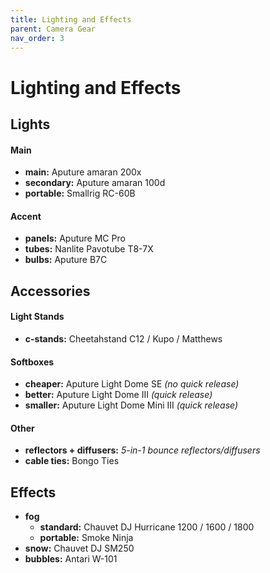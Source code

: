 ```yaml
---
title: Lighting and Effects
parent: Camera Gear
nav_order: 3
---
```

# Lighting and Effects

## Lights

#### Main

- **main:** Aputure amaran 200x
- **secondary:** Aputure amaran 100d
- **portable:** Smallrig RC-60B

#### Accent

- **panels:** Aputure MC Pro
- **tubes:** Nanlite Pavotube T8-7X
- **bulbs:** Aputure B7C

## Accessories

#### Light Stands

- **c-stands:** Cheetahstand C12 / Kupo / Matthews

#### Softboxes

- **cheaper:** Aputure Light Dome SE *(no quick release)* 
- **better:** Aputure Light Dome III *(quick release)*
- **smaller:** Aputure Light Dome Mini III *(quick release)*

#### Other

- **reflectors + diffusers:** *5-in-1 bounce reflectors/diffusers*
- **cable ties:** Bongo Ties

## Effects

- **fog** 
	- **standard:** Chauvet DJ Hurricane 1200 / 1600 / 1800
	- **portable:** Smoke Ninja
- **snow:** Chauvet DJ SM250
- **bubbles:** Antari W-101
